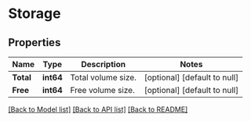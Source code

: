# Storage

## Properties
Name | Type | Description | Notes
------------ | ------------- | ------------- | -------------
**Total** | **int64** | Total volume size. | [optional] [default to null]
**Free** | **int64** | Free volume size. | [optional] [default to null]

[[Back to Model list]](../README.md#documentation-for-models) [[Back to API list]](../README.md#documentation-for-api-endpoints) [[Back to README]](../README.md)

